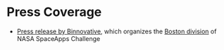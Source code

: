 # Press Coverage

- [Press release by Binnovative](http://www.binnovative.org/2021/12/10/2021-isac-globalwinner/), which organizes the [Boston division](http://www.binnovative.org/2021/09/27/isac2021_open/) of NASA SpaceApps Challenge
